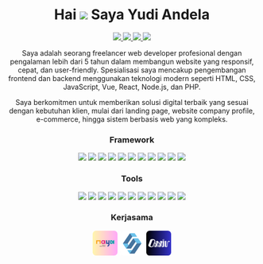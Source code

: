 <h1 align="center">Hai <img
src="https://github.com/blackcater/blackcater/raw/main/images/Hi.gif" height="23" /> Saya Yudi Andela</h1>

<p align="center">
    <a href="https://www.linkedin.com/in/yudi-andela">
        <img src="https://img.shields.io/badge/LinkedIn-0077B5?style=for-the-badge&logo=linkedin&logoColor=white" />
    </a>
    <a href="https://www.facebook.com/yudiandela2109">
        <img src="https://img.shields.io/badge/Facebook-1877F2?style=for-the-badge&logo=facebook&logoColor=white" />
    </a>
    <a href="https://t.me/Yudi_Andela">
        <img src="https://img.shields.io/badge/Telegram-2CA5E0?style=for-the-badge&logo=telegram&logoColor=white" />
    </a>
    <a href="mailto:yudhi.andhela@gmail.com">
        <img src="https://img.shields.io/badge/Gmail-D14836?style=for-the-badge&logo=gmail&logoColor=white" />
    </a>
</p>

<p align="center">
    Saya adalah seorang freelancer web developer profesional dengan pengalaman lebih dari 5 tahun dalam membangun website yang responsif, cepat, dan user-friendly. Spesialisasi saya mencakup pengembangan frontend dan backend menggunakan teknologi modern seperti HTML, CSS, JavaScript, Vue, React, Node.js, dan PHP.
</p>

<p align="center">
    Saya berkomitmen untuk memberikan solusi digital terbaik yang sesuai dengan kebutuhan klien, mulai dari landing page, website company profile, e-commerce, hingga sistem berbasis web yang kompleks.
</p>

<h3 align="center">Framework</h3>

<p align="center">
    <img src="https://skillicons.dev/icons?theme=light&i=php" width="50" />
    <img src="https://skillicons.dev/icons?theme=light&i=laravel" width="50" />
    <img src="https://skillicons.dev/icons?theme=light&i=javascript" width="50" />
    <img src="https://skillicons.dev/icons?theme=light&i=typescript" width="50" />
    <img src="https://skillicons.dev/icons?theme=light&i=nodejs" width="50" />
    <img src="https://skillicons.dev/icons?theme=light&i=nextjs" width="50" />
    <img src="https://skillicons.dev/icons?theme=light&i=nuxt" width="50" />
    <img src="https://skillicons.dev/icons?theme=light&i=express" width="50" />
    <img src="https://skillicons.dev/icons?theme=light&i=html" width="50" />
    <img src="https://skillicons.dev/icons?theme=light&i=bootstrap" width="50" />
    <img src="https://skillicons.dev/icons?theme=light&i=tailwind" width="50" />
</p>

<h3 align="center">Tools</h3>

<p align="center">
    <img src="https://skillicons.dev/icons?theme=light&i=postgres" width="50" />
    <img src="https://skillicons.dev/icons?theme=light&i=mysql" width="50" />
    <img src="https://skillicons.dev/icons?theme=light&i=mongodb" width="50" />
    <img src="https://skillicons.dev/icons?theme=light&i=redis" width="50" />
    <img src="https://skillicons.dev/icons?theme=light&i=git" width="50" />
    <img src="https://skillicons.dev/icons?theme=light&i=linux" width="50" />
    <img src="https://skillicons.dev/icons?theme=light&i=ubuntu" width="50" />
    <img src="https://skillicons.dev/icons?theme=light&i=docker" width="50" />
    <img src="https://skillicons.dev/icons?theme=light&i=nginx" width="50" />
    <img src="https://skillicons.dev/icons?theme=light&i=postman" width="50" />
    <img src="https://skillicons.dev/icons?theme=light&i=vscode" width="50" />
</p>

<h3 align="center">Kerjasama</h3>

<p align="center">
    <img src="Kerjasama/Naya Logo.png" width="50" />
    <img src="Kerjasama/Sahabat Logo.png" width="50" />
    <img src="Kerjasama/Oxxiv Logo.png" width="50" />
</p>
